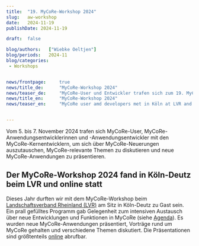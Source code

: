 ```yaml
---
title:  "19. MyCoRe-Workshop 2024"
slug: 	aw-workshop
date:   2024-11-19
publishDate: 2024-11-19

draft: 	false

blog/authors: 	["Wiebke Oeltjen"]
blog/periods: 	2024-11
blog/categories:
 - Workshops


news/frontpage: 	true
news/title_de: 		"MyCoRe-Workshop 2024"
news/teaser_de: 	"MyCoRe-User und Entwickler trafen sich zum 19. MyCoRe-Workshop 2024 beim LVR in Sitz in Köln-Deutz und online."
news/title_en: 		"MyCoRe-Workshop 2024"
news/teaser_en:	 	"MyCoRe user amd developers met in Köln at LVR and online at 6th and 7th of November for the MyCoRe Workshop 2024."


---
```

<p>
  Vom 5. bis 7. November 2024 trafen sich MyCoRe-User, MyCoRe-Anwendungsentwicklerinnen und -Anwendungsentwickler mit den MyCoRe-Kernentwicklern, um sich über MyCoRe-Neuerungen auszutauschen, MyCoRe-relevante Themen zu diskutieren und neue MyCoRe-Anwendungen zu präsentieren.
</p>

<!--more--> 
<div>
  <h2>Der MyCoRe-Workshop 2024 fand in  Köln-Deutz beim LVR und online statt</h2>
  <p>
  Dieses Jahr durften wir mit dem MyCoRe-Workshop beim <a href="https://wege-zum.lvr.de/LVR-Einrichtungen/LVR-InfoKom-Horion-Haus.html" title=LVR>Landschaftsverband Rheinland (LVR)</a> am Sitz in Köln-Deutz zu Gast sein. Ein prall gefülltes Programm gab Gelegenheit zum intensiven Austausch über neue Entwicklungen und Funktionen in MyCoRe (siehe <a href="https://mycore.atlassian.net/wiki/external/Yzg4OWM1OGU3NmE4NGFkMDgxZGUzZDlkMDNhMmYyMzc">Agenda</a>). Es wurden neue MyCoRe-Anwendungen  präsentiert, Vorträge rund um MyCoRe gehalten und verschiedene Themen diskutiert. Die Präsentationen sind größtenteils  <a href="https://mycore.atlassian.net/wiki/external/Yzg4OWM1OGU3NmE4NGFkMDgxZGUzZDlkMDNhMmYyMzc">online</a> abrufbar.
  </p>
</div>
